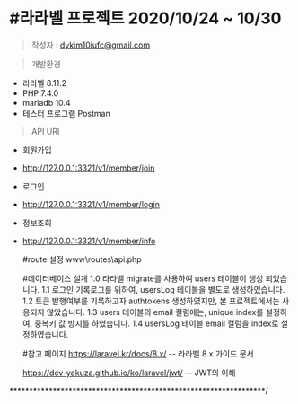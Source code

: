 #라라벨 프로젝트 2020/10/24 ~ 10/30
==

>   작성자 : dykim10iufc@gmail.com

>   개발환경   
-  라라벨 8.11.2
-  PHP 7.4.0
-  mariadb 10.4
-  테스터 프로그램 Postman


>   API URI
-   회원가입 
+   http://127.0.0.1:3321/v1/member/join

-   로그인
+   http://127.0.0.1:3321/v1/member/login

-   정보조회
+   http://127.0.0.1:3321/v1/member/info

    #route 설정
    www\routes\api.php


    #데이터베이스 설계
    1.0 라라벨 migrate를 사용하여 users 테이블이 생성 되었습니다. 
    1.1 로그인 기록로그를 위하여, usersLog 테이블을 별도로 생성하였습니다. 
    1.2 토큰 발행여부를 기록하고자  authtokens 생성하였지만, 본 프로젝트에서는 사용되지 않았습니다. 
    1.3 users 테이블의 email 컬럼에는, unique index를 설정하여, 중복키 값 방지를 하였습니다. 
    1.4 usersLog 테이블 email 컬럼을 index로 설정하였습니다. 





    #참고 페이지
    https://laravel.kr/docs/8.x/ -- 라라벨 8.x 가이드 문서

    https://dev-yakuza.github.io/ko/laravel/jwt/    -- JWT의 이해


*****************************************************************/
